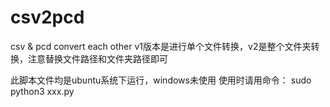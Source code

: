 # csv2pcd

csv &amp; pcd convert each other
v1版本是进行单个文件转换，v2是整个文件夹转换，注意替换文件路径和文件夹路径即可

此脚本文件均是ubuntu系统下运行，windows未使用
使用时请用命令：
sudo python3 xxx.py


<!-- 由于你在使用 sudo 运行脚本，可能导致使用的Python环境不同，sudo 下可能没有安装 open3d。可以尝试以下方法来解决问题。

方法1：使用 sudo -H pip3 install
首先，确保在 sudo 环境下安装 open3d 和 numpy：

sudo -H pip3 install open3d numpy -->